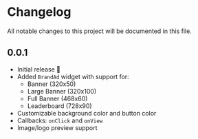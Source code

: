 # Changelog

All notable changes to this project will be documented in this file.

## 0.0.1

- Initial release 🎉
- Added `BrandAd` widget with support for:
  - Banner (320x50)
  - Large Banner (320x100)
  - Full Banner (468x60)
  - Leaderboard (728x90)
- Customizable background color and button color
- Callbacks: `onClick` and `onView`
- Image/logo preview support
